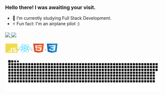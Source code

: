 ### Hello there! I was awaiting your visit.


- 🌱 I’m currently studying Full Stack Development.
- ⚡ Fun fact: I'm an airplane pilot :)

<div>
  <a href="https://github.com/Leonardo-Meirelles">
  <img height="180em" src="https://github-readme-stats.vercel.app/api?username=Leonardo-Meirelles&show_icons=true&theme=synthwave&include_all_commits=true&count_private=true"/>
  <img height="180em" src="https://github-readme-stats.vercel.app/api/top-langs/?username=Leonardo-Meirelles&layout=compact&langs_count=7&theme=synthwave"/>
</div>
<div style="display: inline_block"><br>
  <img align="center" alt="Js" height="30" width="40" src="https://raw.githubusercontent.com/devicons/devicon/master/icons/javascript/javascript-plain.svg">
<!--   <img align="center" alt="Ts" height="30" width="40" src="https://raw.githubusercontent.com/devicons/devicon/master/icons/typescript/typescript-plain.svg"> -->
  <img align="center" alt="React" height="30" width="40" src="https://raw.githubusercontent.com/devicons/devicon/master/icons/react/react-original.svg">
  <img align="center" alt="HTML" height="30" width="40" src="https://raw.githubusercontent.com/devicons/devicon/master/icons/html5/html5-original.svg">
  <img align="center" alt="CSS" height="30" width="40" src="https://raw.githubusercontent.com/devicons/devicon/master/icons/css3/css3-original.svg">
</div>

<div>
 
 ![Snake animation](https://github.com/Leonardo-Meirelles/Leonardo-Meirelles/blob/output/github-contribution-grid-snake.svg)

</div>

